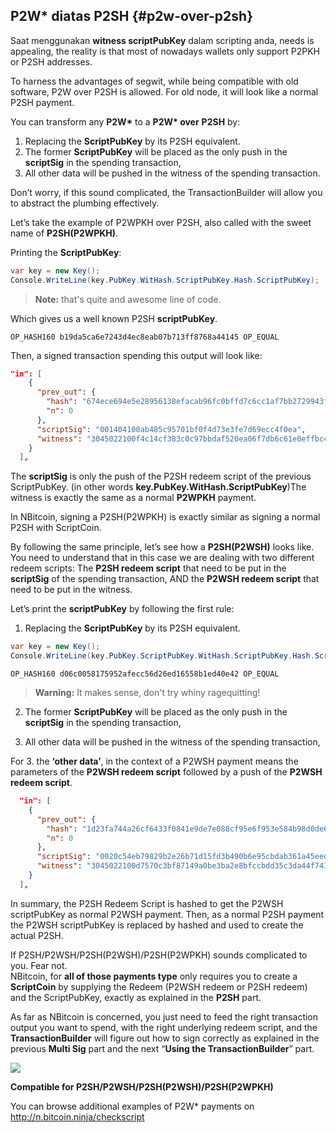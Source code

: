 ## P2W\* diatas P2SH {#p2w-over-p2sh}

Saat menggunakan **witness scriptPubKey** dalam scripting anda, needs is appealing, the reality is that most of nowadays wallets only support P2PKH or P2SH addresses.

To harness the advantages of segwit, while being compatible with old software, P2W over P2SH is allowed. For old node, it will look like a normal P2SH payment.

You can transform any **P2W\*** to a **P2W\* over** **P2SH** by:

1. Replacing the **ScriptPubKey** by its P2SH equivalent.
2. The former **ScriptPubKey** will be placed as the only push in the **scriptSig** in the spending transaction,
3. All other data will be pushed in the witness of the spending transaction.

Don’t worry, if this sound complicated, the TransactionBuilder will allow you to abstract the plumbing effectively.

Let’s take the example of P2WPKH over P2SH, also called with the sweet name of **P2SH\(P2WPKH\)**.

Printing the **ScriptPubKey**:

```cs
var key = new Key();
Console.WriteLine(key.PubKey.WitHash.ScriptPubKey.Hash.ScriptPubKey);
```

> **Note:** that's quite and awesome line of code.

Which gives us a well known P2SH **scriptPubKey**.

```
OP_HASH160 b19da5ca6e7243d4ec8eab07b713ff8768a44145 OP_EQUAL
```

Then, a signed transaction spending this output will look like:

```json
"in": [
    {
      "prev_out": {
        "hash": "674ece694e5e28956138efacab96fc0bffd7c6cc1af7bb2729943fedf8f0b8b9",
        "n": 0
      },
      "scriptSig": "001404100ab485c95701bf0f4d73e3fe7d69ecc4f0ea",
      "witness": "3045022100f4c14cf383c0c97bbdaf520ea06f7db6c61e0effbc4bd3dfea036a90272f6cce022055b0fc058759a7961e718d48a3dc4dd5580fffc310557925a0865dbe467a835901 0205b956a5afe8f34a01337f0949f5733b5e376caaea57c9624e40e739a0b1d16c"
    }
  ],
```

The **scriptSig** is only the push of the P2SH redeem script of the previous ScriptPubKey. \(in other words **key.PubKey.WitHash.ScriptPubKey**\)The witness is exactly the same as a normal **P2WPKH** payment.

In NBitcoin, signing a P2SH\(P2WPKH\) is exactly similar as signing a normal P2SH with ScriptCoin.

By following the same principle, let’s see how a **P2SH\(P2WSH\)** looks like. You need to understand that in this case we are dealing with two different redeem scripts: The **P2SH redeem script** that need to be put in the **scriptSig** of the spending transaction, AND the **P2WSH redeem script** that need to be put in the witness.

Let’s print the **scriptPubKey** by following the first rule:

1. Replacing the **ScriptPubKey** by its P2SH equivalent.

  ```cs
  var key = new Key();
  Console.WriteLine(key.PubKey.ScriptPubKey.WitHash.ScriptPubKey.Hash.ScriptPubKey);
  ```

  ```
  OP_HASH160 d06c0058175952afecc56d26ed16558b1ed40e42 OP_EQUAL
  ```

  > **Warning:** It makes sense, don't try whiny ragequitting!

2. The former **ScriptPubKey** will be placed as the only push in the **scriptSig** in the spending transaction,

3. All other data will be pushed in the witness of the spending transaction,


For 3. the **‘other data’**, in the context of a P2WSH payment means the parameters of the **P2WSH redeem script** followed by a push of the **P2WSH redeem script**.

```json
  "in": [
    {
      "prev_out": {
        "hash": "1d23fa744a26cf6433f0841e9de7e088cf95e6f953e584b98d0de6ef4216765f",
        "n": 0
      },
      "scriptSig": "0020c54eb79829b2e26b71d15fd3b490b6e95cbdab361a45eed2cdfe642497480a6c",
      "witness": "3045022100d7570c3bf87149a0be3ba2e8bfccbdd35c3da44f741695e9962014795fabc4fc02203183cfa55a85728520b0f1ac59ac3ffa1a8526634fe619f99fac0f76016f366e01 2103146e87d7fcc81f3e044f97c6b262c01826f40a9ab9acae0f689983a5890a1f4dac"
    }
  ],

```

In summary, the P2SH Redeem Script is hashed to get the P2WSH scriptPubKey as normal P2WSH payment. Then, as a normal P2SH payment the P2WSH scriptPubKey is replaced by hashed and used to create the actual P2SH.

If P2SH\/P2WSH\/P2SH\(P2WSH\)\/P2SH\(P2WPKH\) sounds complicated to you. Fear not.  
NBitcoin, for **all of those payments type** only requires you to create a **ScriptCoin** by supplying the Redeem \(P2WSH redeem or P2SH redeem\) and the ScriptPubKey, exactly as explained in the **P2SH** part.

As far as NBitcoin is concerned, you just need to feed the right transaction output you want to spend, with the right underlying redeem script, and the **TransactionBuilder** will figure out how to sign correctly as explained in the previous **Multi Sig** part and the next “**Using the TransactionBuilder**” part.

![](../assets/ScriptCoin.png)

**Compatible for P2SH\/P2WSH\/P2SH\(P2WSH\)\/P2SH\(P2WPKH\)**

You can browse additional examples of P2W\* payments on [http:\/\/n.bitcoin.ninja\/checkscript](http://n.bitcoin.ninja/checkscript)

